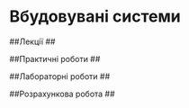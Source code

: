 # Вбудовувані системи #

##Лекції ##


##Практичні роботи ##



##Лабораторні роботи ##



##Розрахункова робота ##

